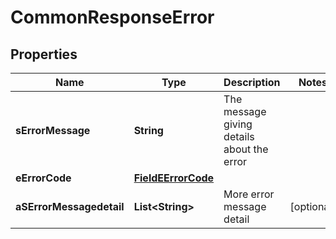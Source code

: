 

# CommonResponseError

## Properties

Name | Type | Description | Notes
------------ | ------------- | ------------- | -------------
**sErrorMessage** | **String** | The message giving details about the error | 
**eErrorCode** | [**FieldEErrorCode**](FieldEErrorCode.md) |  | 
**aSErrorMessagedetail** | **List&lt;String&gt;** | More error message detail |  [optional]




